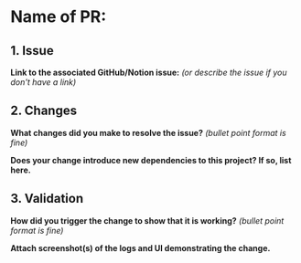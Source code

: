 # Name of PR:

## 1. Issue

**Link to the associated GitHub/Notion issue:**
*(or describe the issue if you don't have a link)*


## 2. Changes

**What changes did you make to resolve the issue?**
*(bullet point format is fine)*


**Does your change introduce new dependencies to this project? If so, list here.**


## 3. Validation

**How did you trigger the change to show that it is working?**
*(bullet point format is fine)*


**Attach screenshot(s) of the logs and UI demonstrating the change.**
